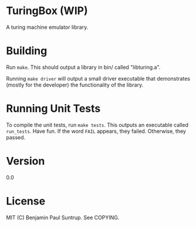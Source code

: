 # TuringBox (WIP)
A turing machine emulator library.

# Building
Run `make`. This should output a library in bin/ called "libturing.a".

Running `make driver` will output a small driver executable that demonstrates
(mostly for the developer) the functionality of the library.

# Running Unit Tests
To compile the unit tests, run `make tests`. This outputs an executable
called `run_tests`. Have fun. If the word `FAIL` appears, they failed. Otherwise,
they passed.

# Version
0.0

# License
MIT (C) Benjamin Paul Suntrup. See COPYING.
